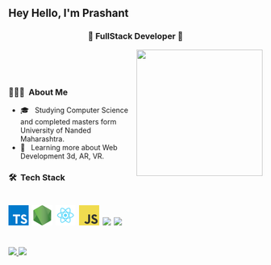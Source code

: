 <h2> Hey Hello, I'm Prashant</h2>
<h3 align="center">🚀 FullStack Developer 🚀</h3>
<img align="right" src="https://user-images.githubusercontent.com/32466796/144721328-6da5fac6-6f91-4a51-86dd-889c0dba14b1.gif" width="250" height="250"/>

</br></br></br>

<h3> 👨🏻‍💻 &nbsp;About Me </h3>

- 🎓 &nbsp; Studying Computer Science and completed masters 
    form University of Nanded Maharashtra.
- 🌱 &nbsp; Learning more about Web Development 3d, AR, VR.

<h3> 🛠 &nbsp;Tech Stack</h3>

 # <img height="40" src="https://raw.githubusercontent.com/github/explore/80688e429a7d4ef2fca1e82350fe8e3517d3494d/topics/typescript/typescript.png">  <img height="40" src="https://raw.githubusercontent.com/github/explore/80688e429a7d4ef2fca1e82350fe8e3517d3494d/topics/nodejs/nodejs.png">  <img height="40" src="https://raw.githubusercontent.com/github/explore/80688e429a7d4ef2fca1e82350fe8e3517d3494d/topics/react/react.png">  <img height="40" src="https://raw.githubusercontent.com/github/explore/80688e429a7d4ef2fca1e82350fe8e3517d3494d/topics/javascript/javascript.png">  <img height="40" src="https://upload.wikimedia.org/wikipedia/commons/thumb/9/96/Sass_Logo_Color.svg/1200px-Sass_Logo_Color.svg.png">  <img height="40" src="https://upload.wikimedia.org/wikipedia/commons/d/d5/CSS3_logo_and_wordmark.svg">

<br/>


<a href="https://github.com/PrashantIndurkar">
  <img height="180em" src="https://github-readme-stats.vercel.app/api?username=prashantindurkar&theme=algolia&show_icons=true" /> 
    <img height="180em" src="https://github-readme-stats.vercel.app/api/top-langs/?username=prashantindurkar&theme=vision-friendly-dark&layout=compact" />
</a>

<br/>


